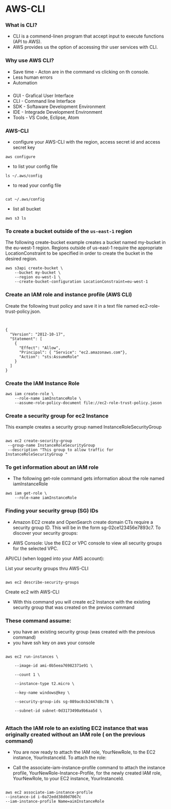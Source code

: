 # AWS-CLI

### What is CLI?
- CLI is a commend-linen program that accept input to execute functions (API to AWS). 
- AWS provides us the option of accessing thir user services with CLI.

### Why use AWS CLI?
- Save time - Acton are in the command vs clicking on th console.
- Less human errors
- Automation 

### 
- GUI - Grafical User Interface
- CLI - Command line Interface
- SDK - Softaware Development Environment 
- IDE - Integrade Development Environment 
- Tools - VS Code, Eclipse, Atom



### AWS-CLI 

- configure your AWS-CLI with the region, access secret id and access secret key
~~~
aws configure
~~~
- to list your config file
~~~
ls ~/.aws/config
~~~

- to read your config file 
~~~

cat ~/.aws/config  
~~~


- list all bucket 
~~~
aws s3 ls
~~~


### To create a bucket outside of the ``us-east-1`` region 

The following create-bucket example creates a bucket named my-bucket in the eu-west-1 region. Regions outside of us-east-1 require the appropriate LocationConstraint to be specified in order to create the bucket in the desired region. 

~~~
aws s3api create-bucket \ 
    --bucket my-bucket \ 
    --region eu-west-1 \ 
    --create-bucket-configuration LocationConstraint=eu-west-1 

~~~

    
    

### Create an IAM role and instance profile (AWS CLI)

Create the following trust policy and save it in a text file named ec2-role-trust-policy.json.

~~~


{
  "Version": "2012-10-17",
  "Statement": [
    {
      "Effect": "Allow",
      "Principal": { "Service": "ec2.amazonaws.com"},
      "Action": "sts:AssumeRole"
    }
  ]
}

~~~

### Create the IAM Instance Role 


~~~
aws iam create-role \
    --role-name iamInstanceRole \
    --assume-role-policy-document file://ec2-role-trust-policy.jason
~~~



### Create a security group for ec2 Instance

This example creates a security group named InstanceRoleSecurityGroup 


~~~

aws ec2 create-security-group
 --group-name InstanceRoleSecurityGroup
 --description "This group to allow traffic for InstanceRoleSecurityGroup " 
 ~~~

### To get information about an IAM role 

- The following get-role command gets information about the role named iamInstanceRole

~~~
aws iam get-role \ 
    --role-name iamInstanceRole
~~~

### Finding your security group (SG) IDs 

 
- Amazon EC2 create and OpenSearch create domain CTs require a security group ID. This will be in the form sg-02ce123456e7893c7.  To discover your security groups: 

- AWS Console: Use the EC2 or VPC console to view all security groups for the selected VPC. 

API/CLI (when logged into your AMS account): 

List your security groups thru AWS-CLI 
~~~

aws ec2 describe-security-groups
~~~

Create ec2 with AWS-CLI 
- With this command you will create ec2 Instance with the existing security group that was created on the previos command 
### These command assume: 
 
- you have an existing security group (was created with the previous command)
- you have ssh key on aws your console
~~~

aws ec2 run-instances \ 

    --image-id ami-0b5eea76982371e91 \ 

    --count 1 \ 

    --instance-type t2.micro \ 

    --key-name windows@key \ 

    --security-group-ids sg-089ac8cb2447d8c78 \ 

    --subnet-id subnet-0d3173490a9b6aa5d \ 


~~~

### Attach the IAM role to an existing EC2 instance that was originally created without an IAM role ( on the previous command)


- You are now ready to attach the IAM role, YourNewRole, to the EC2 instance, YourInstanceId. To attach the role: 

- Call the associate-iam-instance-profile command to attach the instance profile, YourNewRole-Instance-Profile, for the newly created IAM role, YourNewRole, to your EC2 instance, YourInstanceId. 

~~~

aws ec2 associate-iam-instance-profile 
--instance-id i-0a72edd38d0d7067c
--iam-instance-profile Name=aimInstanceRole
~~~
